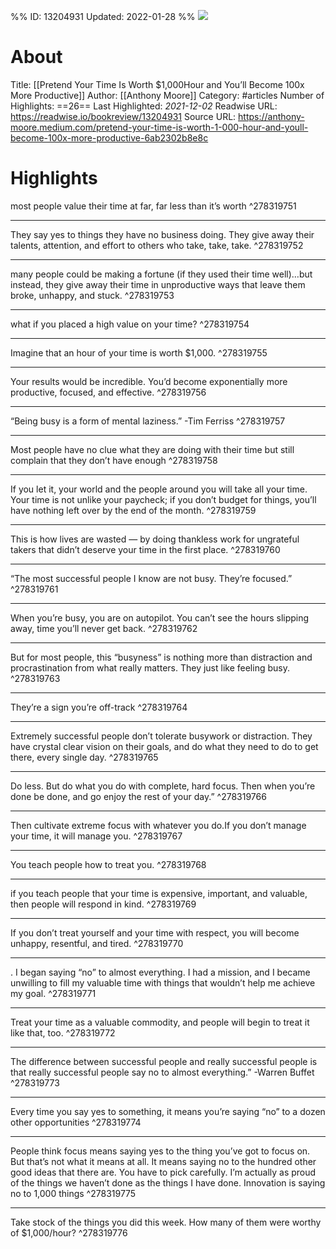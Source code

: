 %%
ID: 13204931
Updated: 2022-01-28
%%
![](https://readwise-assets.s3.amazonaws.com/static/images/article1.be68295a7e40.png)

# About
Title: [[Pretend Your Time Is Worth $1,000Hour and You’ll Become 100x More Productive]]
Author: [[Anthony Moore]]
Category: #articles
Number of Highlights: ==26==
Last Highlighted: *2021-12-02*
Readwise URL: https://readwise.io/bookreview/13204931
Source URL: https://anthony-moore.medium.com/pretend-your-time-is-worth-1-000-hour-and-youll-become-100x-more-productive-6ab2302b8e8c


# Highlights 
most people value their time at far, far less than it’s worth  ^278319751

---

They say yes to things they have no business doing. They give away their talents, attention, and effort to others who take, take, take.  ^278319752

---

many people could be making a fortune (if they used their time well)…but instead, they give away their time in unproductive ways that leave them broke, unhappy, and stuck.  ^278319753

---

what if you placed a high value on your time?  ^278319754

---

Imagine that an hour of your time is worth $1,000.  ^278319755

---

Your results would be incredible. You’d become exponentially more productive, focused, and effective.  ^278319756

---

“Being busy is a form of mental laziness.” -Tim Ferriss  ^278319757

---

Most people have no clue what they are doing with their time but still complain that they don’t have enough  ^278319758

---

If you let it, your world and the people around you will take all your time. Your time is not unlike your paycheck; if you don’t budget for things, you’ll have nothing left over by the end of the month.  ^278319759

---

This is how lives are wasted — by doing thankless work for ungrateful takers that didn’t deserve your time in the first place.  ^278319760

---

“The most successful people I know are not busy. They’re focused.”  ^278319761

---

When you’re busy, you are on autopilot. You can’t see the hours slipping away, time you’ll never get back.  ^278319762

---

But for most people, this “busyness” is nothing more than distraction and procrastination from what really matters. They just like feeling busy.  ^278319763

---

They’re a sign you’re off-track  ^278319764

---

Extremely successful people don’t tolerate busywork or distraction. They have crystal clear vision on their goals, and do what they need to do to get there, every single day.  ^278319765

---

Do less. But do what you do with complete, hard focus. Then when you’re done be done, and go enjoy the rest of your day.”  ^278319766

---

Then cultivate extreme focus with whatever you do.If you don’t manage your time, it will manage you.  ^278319767

---

You teach people how to treat you.  ^278319768

---

if you teach people that your time is expensive, important, and valuable, then people will respond in kind.  ^278319769

---

If you don’t treat yourself and your time with respect, you will become unhappy, resentful, and tired.  ^278319770

---

. I began saying “no” to almost everything. I had a mission, and I became unwilling to fill my valuable time with things that wouldn’t help me achieve my goal.  ^278319771

---

Treat your time as a valuable commodity, and people will begin to treat it like that, too.  ^278319772

---

The difference between successful people and really successful people is that really successful people say no to almost everything.” -Warren Buffet  ^278319773

---

Every time you say yes to something, it means you’re saying “no” to a dozen other opportunities  ^278319774

---

People think focus means saying yes to the thing you’ve got to focus on. But that’s not what it means at all. It means saying no to the hundred other good ideas that there are. You have to pick carefully. I’m actually as proud of the things we haven’t done as the things I have done. Innovation is saying no to 1,000 things  ^278319775

---

Take stock of the things you did this week. How many of them were worthy of $1,000/hour?  ^278319776

